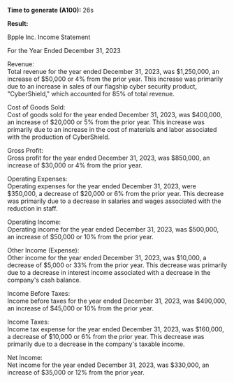 **Time to generate (A100):** 26s

**Result:**

Bpple Inc. Income Statement  

For the Year Ended December 31, 2023  

Revenue:  
Total revenue for the year ended December 31, 2023, was $1,250,000, an increase of $50,000 or 4% from the prior year. This increase was primarily due to an increase in sales of our flagship cyber security product, "CyberShield," which accounted for 85% of total revenue.  

Cost of Goods Sold:  
Cost of goods sold for the year ended December 31, 2023, was $400,000, an increase of $20,000 or 5% from the prior year. This increase was primarily due to an increase in the cost of materials and labor associated with the production of CyberShield.  

Gross Profit:  
Gross profit for the year ended December 31, 2023, was $850,000, an increase of $30,000 or 4% from the prior year.  

Operating Expenses:  
Operating expenses for the year ended December 31, 2023, were $350,000, a decrease of $20,000 or 6% from the prior year. This decrease was primarily due to a decrease in salaries and wages associated with the reduction in staff.  

Operating Income:  
Operating income for the year ended December 31, 2023, was $500,000, an increase of $50,000 or 10% from the prior year.  

Other Income (Expense):  
Other income for the year ended December 31, 2023, was $10,000, a decrease of $5,000 or 33% from the prior year. This decrease was primarily due to a decrease in interest income associated with a decrease in the company's cash balance.  

Income Before Taxes:  
Income before taxes for the year ended December 31, 2023, was $490,000, an increase of $45,000 or 10% from the prior year.  

Income Taxes:  
Income tax expense for the year ended December 31, 2023, was $160,000, a decrease of $10,000 or 6% from the prior year. This decrease was primarily due to a decrease in the company's taxable income.  

Net Income:  
Net income for the year ended December 31, 2023, was $330,000, an increase of $35,000 or 12% from the prior year.  
